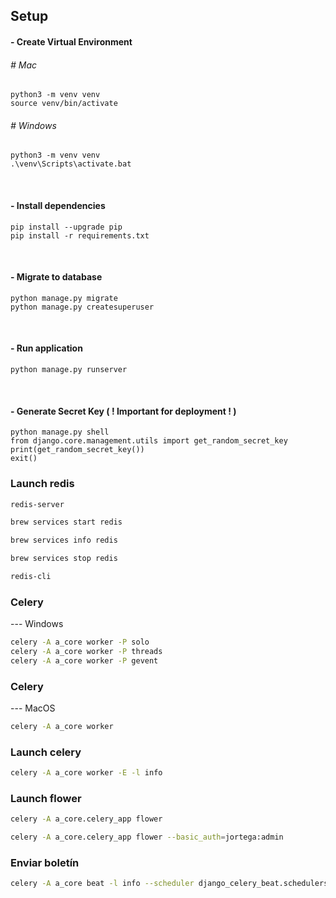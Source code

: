 ## Setup

#### - Create Virtual Environment
###### # Mac
```
python3 -m venv venv
source venv/bin/activate
```

###### # Windows
```
python3 -m venv venv
.\venv\Scripts\activate.bat
```

<br>

#### - Install dependencies
```
pip install --upgrade pip
pip install -r requirements.txt
```

<br>

#### - Migrate to database
```
python manage.py migrate
python manage.py createsuperuser
```

<br>

#### - Run application
```
python manage.py runserver
```

<br>

#### - Generate Secret Key ( ! Important for deployment ! )
```
python manage.py shell
from django.core.management.utils import get_random_secret_key
print(get_random_secret_key())
exit()
```

### Launch redis
```bash
redis-server
```
```bash
brew services start redis
```
```bash
brew services info redis
```
```bash
brew services stop redis
```
```bash
redis-cli
```
### Celery
--- Windows
```bash
celery -A a_core worker -P solo
celery -A a_core worker -P threads
celery -A a_core worker -P gevent
```
### Celery
--- MacOS
```bash
celery -A a_core worker
```
### Launch celery
```bash
celery -A a_core worker -E -l info
```
### Launch flower
```bash
celery -A a_core.celery_app flower
```
```bash
celery -A a_core.celery_app flower --basic_auth=jortega:admin
```
### Enviar boletín
```bash
celery -A a_core beat -l info --scheduler django_celery_beat.schedulers:DatabaseScheduler
```

